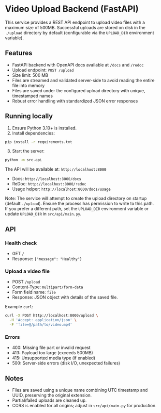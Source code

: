 # Video Upload Backend (FastAPI)

This service provides a REST API endpoint to upload video files with a maximum size of 500MB. Successful uploads are stored on disk in the `./upload` directory by default (configurable via the `UPLOAD_DIR` environment variable).

## Features

- FastAPI backend with OpenAPI docs available at `/docs` and `/redoc`
- Upload endpoint: `POST /upload`
- Size limit: 500 MB
- Files are streamed and validated server-side to avoid reading the entire file into memory
- Files are saved under the configured upload directory with unique, timestamped names
- Robust error handling with standardized JSON error responses

## Running locally

1. Ensure Python 3.10+ is installed.
2. Install dependencies:

```bash
pip install -r requirements.txt
```

3. Start the server:

```bash
python -m src.api
```

The API will be available at: `http://localhost:8000`
- Docs: `http://localhost:8000/docs`
- ReDoc: `http://localhost:8000/redoc`
- Usage helper: `http://localhost:8000/docs/usage`

Note: The service will attempt to create the upload directory on startup (default `./upload`). Ensure the process has permission to write to this path. If you prefer a different path, set the `UPLOAD_DIR` environment variable or update `UPLOAD_DIR` in `src/api/main.py`.

## API

### Health check

- GET `/`
- Response: `{"message": "Healthy"}`

### Upload a video file

- POST `/upload`
- Content-Type: `multipart/form-data`
- Form field name: `file`
- Response: JSON object with details of the saved file.

Example `curl`:

```bash
curl -X POST http://localhost:8000/upload \
  -H 'Accept: application/json' \
  -F 'file=@/path/to/video.mp4'
```

### Errors

- 400: Missing file part or invalid request
- 413: Payload too large (exceeds 500MB)
- 415: Unsupported media type (if enabled)
- 500: Server-side errors (disk I/O, unexpected failures)

## Notes

- Files are saved using a unique name combining UTC timestamp and UUID, preserving the original extension.
- Partial/failed uploads are cleaned up.
- CORS is enabled for all origins; adjust in `src/api/main.py` for production.
